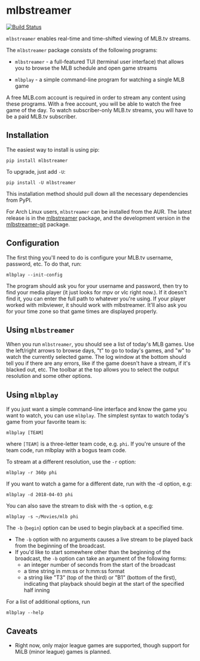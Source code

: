 mlbstreamer
===========

[![Build Status](https://travis-ci.org/tonycpsu/mlbstreamer.svg?branch=master)](https://travis-ci.org/tonycpsu/mlbstreamer)


`mlbstreamer` enables real-time and time-shifted viewing of MLB.tv streams.

The `mlbstreamer` package consists of the following programs:

* `mlbstreamer` - a full-featured TUI (terminal user interface) that allows
you to browse the MLB schedule and open game streams

* `mlbplay` - a simple command-line program for watching a single MLB game

A free MLB.com account is required in order to stream any content using these
programs.  With a free account, you will be able to watch the free game of the
day.  To watch subscriber-only MLB.tv streams, you will have to be a paid MLB.tv
subscriber.

Installation
------------

The easiest way to install is using pip:

    pip install mlbstreamer

To upgrade, just add `-U`:

    pip install -U mlbstreamer

This installation method should pull down all the necessary dependencies from
PyPI.

For Arch Linux users, `mlbstreamer` can be installed from the AUR. The latest
release is in the [mlbstreamer](https://aur.archlinux.org/packages/mlbstreamer/)
package, and the development version in the
[mlbstreamer-git](https://aur.archlinux.org/packages/mlbstreamer-git/) package.


Configuration
-------------

The first thing you'll need to do is configure your MLB.tv username, password,
etc. To do that, run:

`
mlbplay --init-config
`

The program should ask you for your username and password, then try to find your
media player (it just looks for mpv or vlc right now.). If it doesn't find it,
you can enter the full path to whatever you're using. If your player worked with
mlbviewer, it should work with mlbstreamer. It'll also ask you for your time
zone so that game times are displayed properly.

Using `mlbstreamer`
-----------------------

When you run `mlbstreamer`, you should see a list of today's MLB games.  Use
the left/right arrows to browse days, "t" to go to today's games, and "w" to
watch the currently selected game. The log window at the bottom should tell you
if there are any errors, like if the game doesn't have a stream, if it's blacked
out, etc. The toolbar at the top allows you to select the output resolution and
some other options.

Using `mlbplay`
-----------------------

If you just want a simple command-line interface and know the game you want to
watch, you can use `mlbplay`.  The simplest syntax to watch today's game
from your favorite team is:

    mlbplay [TEAM]

where `[TEAM]` is a three-letter team code, e.g. `phi`.  If you're
unsure of the team code, run mlbplay with a bogus team code.

To stream at a different resolution, use the `-r` option:

    mlbplay -r 360p phi

If you want to watch a game for a different date, run with the -d option, e.g:

    mlbplay -d 2018-04-03 phi

You can also save the stream to disk with the -s option, e.g:

    mlbplay -s ~/Movies/mlb phi

The `-b` (`begin`) option can be used to begin playback at a specified time.

* The `-b` option with no arguments causes a live stream to be played back from
the beginning of the broadcast.
* If you'd like to start somewhere other than the beginning of the broadcast,
the `-b` option can take an argument of the following forms:
    * an integer number of seconds from the start of the broadcast
    * a time string in mm:ss or h:mm:ss format
    * a string like "T3" (top of the third) or "B1" (bottom of the first),
      indicating that playback should begin at the start of the specified half
      inning

For a list of additional options, run

    mlbplay --help

Caveats
-------

* Right now, only major league games are supported, though support for MiLB
  (minor league) games is planned.

